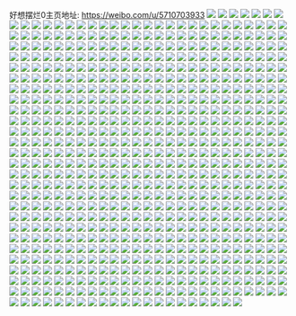 好想摆烂0主页地址: https://weibo.com/u/5710703933 
![](https://wx4.sinaimg.cn/mw2000/006etwXXgy1h93m23hb0aj30u0140qb9.jpg) 
![](https://wx4.sinaimg.cn/mw2000/006etwXXgy1h93m2g3qvmj30u01hc48h.jpg) 
![](https://wx4.sinaimg.cn/mw2000/006etwXXgy1h93m2l89txj30u0140wl6.jpg) 
![](https://wx4.sinaimg.cn/mw2000/006etwXXgy1h93m2os55rj30u0140gwd.jpg) 
![](https://wx4.sinaimg.cn/mw2000/006etwXXgy1h93m3117pgj30u01hc7ej.jpg) 
![](https://wx4.sinaimg.cn/mw2000/006etwXXgy1h93m4dei9ij30ty13y442.jpg) 
![](https://wx4.sinaimg.cn/mw2000/006etwXXgy1h8uf8w16v9j30u0140n8a.jpg) 
![](https://wx4.sinaimg.cn/mw2000/006etwXXgy1h8uf8wrgrkj30u0140ajq.jpg) 
![](https://wx4.sinaimg.cn/mw2000/006etwXXgy1h8uf8xmez9j30u0140n85.jpg) 
![](https://wx4.sinaimg.cn/mw2000/006etwXXgy1h8uf8zlfuej30u013e10i.jpg) 
![](https://wx4.sinaimg.cn/mw2000/006etwXXgy1h8uf90insej30u00u07bj.jpg) 
![](https://wx4.sinaimg.cn/mw2000/006etwXXgy1h8uf8ut0mlj30u00u0gra.jpg) 
![](https://wx4.sinaimg.cn/mw2000/006etwXXgy1h7ptlyb1mcj31sb2a2u0x.jpg) 
![](https://wx4.sinaimg.cn/mw2000/006etwXXgy1h7ptm9krpkj31s82c9kjl.jpg) 
![](https://wx4.sinaimg.cn/mw2000/006etwXXgy1h7ptn2p8u4j31z42mtqv7.jpg) 
![](https://wx4.sinaimg.cn/mw2000/006etwXXgy1h7ptmgps7sj31sc26qqv5.jpg) 
![](https://wx4.sinaimg.cn/mw2000/006etwXXgy1h7ptloarn2j31sc2dsb29.jpg) 
![](https://wx4.sinaimg.cn/mw2000/006etwXXgy1h7ptn4ds0qj30u0140al5.jpg) 
![](https://wx4.sinaimg.cn/mw2000/006etwXXgy1h7itd0s0emj30u014046z.jpg) 
![](https://wx4.sinaimg.cn/mw2000/006etwXXgy1h7itcksko6j31sc2ds4qq.jpg) 
![](https://wx4.sinaimg.cn/mw2000/006etwXXgy1h7itcpbhe4j30u00u0qcm.jpg) 
![](https://wx4.sinaimg.cn/mw2000/006etwXXgy1h7itjhmz9zj32c0340u0y.jpg) 
![](https://wx4.sinaimg.cn/mw2000/006etwXXgy1h7a8bmnc6fj30u0140qi5.jpg) 
![](https://wx4.sinaimg.cn/mw2000/006etwXXgy1h7a8bno6lzj30u01400zl.jpg) 
![](https://wx4.sinaimg.cn/mw2000/006etwXXgy1h7a8bokpdxj30u01407ac.jpg) 
![](https://wx4.sinaimg.cn/mw2000/006etwXXgy1h7a8bptfmwj30u0140n76.jpg) 
![](https://wx4.sinaimg.cn/mw2000/006etwXXgy1h79qwwq80kj30u014077w.jpg) 
![](https://wx4.sinaimg.cn/mw2000/006etwXXgy1h76b3mfbp7j30u00u075b.jpg) 
![](https://wx4.sinaimg.cn/mw2000/006etwXXgy1h76ae68ezrj30u01310u1.jpg) 
![](https://wx4.sinaimg.cn/mw2000/006etwXXgy1h767vqeq9xj30u0140wk9.jpg) 
![](https://wx4.sinaimg.cn/mw2000/006etwXXgy1h76a4fsmgyj30u0140tci.jpg) 
![](https://wx4.sinaimg.cn/mw2000/006etwXXgy1h76ae2e825j30tu13u45m.jpg) 
![](https://wx4.sinaimg.cn/mw2000/006etwXXgy1h76adisq52j30u0140wka.jpg) 
![](https://wx4.sinaimg.cn/mw2000/006etwXXgy1h76a23zehij30u0140jwz.jpg) 
![](https://wx4.sinaimg.cn/mw2000/006etwXXgy1h76a3ic9ksj30u0140tny.jpg) 
![](https://wx4.sinaimg.cn/mw2000/006etwXXgy1h76a8rbq5ij30u0140ab3.jpg) 
![](https://wx4.sinaimg.cn/mw2000/006etwXXgy1h73kl3vezuj30u0140dgu.jpg) 
![](https://wx4.sinaimg.cn/mw2000/006etwXXgy1h73kl51acvj30rw179jui.jpg) 
![](https://wx4.sinaimg.cn/mw2000/006etwXXgy1h73kl82s06j30k00zkgol.jpg) 
![](https://wx4.sinaimg.cn/mw2000/006etwXXgy1h6vzdk7glmj30u01410vr.jpg) 
![](https://wx4.sinaimg.cn/mw2000/006etwXXgy1h6vzdljzetj313s0u0gwa.jpg) 
![](https://wx4.sinaimg.cn/mw2000/006etwXXgy1h6vzdm62hej30u0140n0y.jpg) 
![](https://wx4.sinaimg.cn/mw2000/006etwXXgy1h6vzem4mo2j31910pbwjz.jpg) 
![](https://wx4.sinaimg.cn/mw2000/006etwXXgy1h6vzen755cj30ty13yn4n.jpg) 
![](https://wx4.sinaimg.cn/mw2000/006etwXXgy1h6vzdomktxj31ee0u0qbe.jpg) 
![](https://wx4.sinaimg.cn/mw2000/006etwXXgy1h6mmwlj8maj30u0140tfj.jpg) 
![](https://wx4.sinaimg.cn/mw2000/006etwXXgy1h6mmwmnf89j30u0140wfk.jpg) 
![](https://wx4.sinaimg.cn/mw2000/006etwXXgy1h6mmwwyrd7j30u0140n2a.jpg) 
![](https://wx4.sinaimg.cn/mw2000/006etwXXgy1h6mmwp8i4rj30u01hcn4g.jpg) 
![](https://wx4.sinaimg.cn/mw2000/006etwXXgy1h6mmwjsmwzj30px1a343k.jpg) 
![](https://wx4.sinaimg.cn/mw2000/006etwXXgy1h6mmwqct6tj30qp15qae3.jpg) 
![](https://wx4.sinaimg.cn/mw2000/006etwXXgy1h6mmws9gkbj30ty162ju7.jpg) 
![](https://wx4.sinaimg.cn/mw2000/006etwXXgy1h6fkbh7at6j30u0140gxc.jpg) 
![](https://wx4.sinaimg.cn/mw2000/006etwXXgy1h6fkbe4kovj30u0140gxg.jpg) 
![](https://wx4.sinaimg.cn/mw2000/006etwXXgy1h6fkbk4tsaj30u0140tit.jpg) 
![](https://wx4.sinaimg.cn/mw2000/006etwXXgy1h6fkbmlubbj30u013gtca.jpg) 
![](https://wx4.sinaimg.cn/mw2000/006etwXXgy1h6azljltuij31420u0q4i.jpg) 
![](https://wx4.sinaimg.cn/mw2000/006etwXXgy1h6azhh7pioj30u02yp0vk.jpg) 
![](https://wx4.sinaimg.cn/mw2000/006etwXXgy1h6azjofz2kj30u01sxdmq.jpg) 
![](https://wx4.sinaimg.cn/mw2000/006etwXXgy1h62rusyauuj30u01sxjzz.jpg) 
![](https://wx4.sinaimg.cn/mw2000/006etwXXgy1h62rutbqktj30u01hcqeb.jpg) 
![](https://wx4.sinaimg.cn/mw2000/006etwXXgy1h62ruu2840j31d21te1kx.jpg) 
![](https://wx4.sinaimg.cn/mw2000/006etwXXgy1h62ruuozdlj317r1mbay2.jpg) 
![](https://wx4.sinaimg.cn/mw2000/006etwXXgy1h62rusci1xj336c2481l0.jpg) 
![](https://wx4.sinaimg.cn/mw2000/006etwXXgy1h62ruvedk6j31k522vkgs.jpg) 
![](https://wx4.sinaimg.cn/mw2000/006etwXXgy1h62ruwnv3xj30u01hcn0k.jpg) 
![](https://wx4.sinaimg.cn/mw2000/006etwXXgy1h62rux6dr5j30wi0wiaah.jpg) 
![](https://wx4.sinaimg.cn/mw2000/006etwXXgy1h5x2l3la7vj30u0140n1z.jpg) 
![](https://wx4.sinaimg.cn/mw2000/006etwXXgy1h5x2lw9cmoj30u01hcwgt.jpg) 
![](https://wx4.sinaimg.cn/mw2000/006etwXXgy1h5x2lo038lj30u014075n.jpg) 
![](https://wx4.sinaimg.cn/mw2000/006etwXXgy1h5x2l23r5dj30sp1hbgpv.jpg) 
![](https://wx4.sinaimg.cn/mw2000/006etwXXgy1h5x2la1x7sj30k00zkdiy.jpg) 
![](https://wx4.sinaimg.cn/mw2000/006etwXXgy1h4r6mbqcu5j31sc28fnpd.jpg) 
![](https://wx4.sinaimg.cn/mw2000/006etwXXgy1h4r6md6p1mj31sc2dshdt.jpg) 
![](https://wx4.sinaimg.cn/mw2000/006etwXXgy1h4r6mae928j31s42b9x6p.jpg) 
![](https://wx4.sinaimg.cn/mw2000/006etwXXgy1h4a37gw8bdj30u013mn45.jpg) 
![](https://wx4.sinaimg.cn/mw2000/006etwXXgy1h4a37ibsmuj30u013ydmo.jpg) 
![](https://wx4.sinaimg.cn/mw2000/006etwXXgy1h4a37fp5fdj31430u010f.jpg) 
![](https://wx4.sinaimg.cn/mw2000/006etwXXgy1h428topu84j30u0140ali.jpg) 
![](https://wx4.sinaimg.cn/mw2000/006etwXXgy1h428tqqym1j30u0140ajo.jpg) 
![](https://wx4.sinaimg.cn/mw2000/006etwXXgy1h428tsibvfj30u014046z.jpg) 
![](https://wx4.sinaimg.cn/mw2000/006etwXXgy1h428tw1xzsj30u012ytji.jpg) 
![](https://wx4.sinaimg.cn/mw2000/006etwXXgy1h428txw6qsj30u018s4ba.jpg) 
![](https://wx4.sinaimg.cn/mw2000/006etwXXgy1h428tznxdtj30u0140al0.jpg) 
![](https://wx4.sinaimg.cn/mw2000/006etwXXgy1h428u23kudj30u0140k2a.jpg) 
![](https://wx4.sinaimg.cn/mw2000/006etwXXgy1h3kkjbvf8yj30u00u0wl8.jpg) 
![](https://wx4.sinaimg.cn/mw2000/006etwXXgy1h3kkjj4nwjj31420u0te1.jpg) 
![](https://wx4.sinaimg.cn/mw2000/006etwXXgy1h3kkjfp9ikj31920u07bg.jpg) 
![](https://wx4.sinaimg.cn/mw2000/006etwXXgy1h3kkj9y82uj30u00u0q6g.jpg) 
![](https://wx4.sinaimg.cn/mw2000/006etwXXgy1h3kkjl55tfj30u0140jz9.jpg) 
![](https://wx4.sinaimg.cn/mw2000/006etwXXgy1h3kkjds0oej31400u0ahl.jpg) 
![](https://wx4.sinaimg.cn/mw2000/006etwXXgy1h3kkjhkz3cj30u00u0wk4.jpg) 
![](https://wx4.sinaimg.cn/mw2000/006etwXXgy1h3kkjnkr8vj30u0140ait.jpg) 
![](https://wx4.sinaimg.cn/mw2000/006etwXXgy1h3kkjohp7bj30u00u0adn.jpg) 
![](https://wx4.sinaimg.cn/mw2000/006etwXXgy1h2phstm0e7j30u014013g.jpg) 
![](https://wx4.sinaimg.cn/mw2000/006etwXXgy1h2phsxwocmj30u0140akw.jpg) 
![](https://wx4.sinaimg.cn/mw2000/006etwXXgy1h2pht0umoej30u0140gv2.jpg) 
![](https://wx4.sinaimg.cn/mw2000/006etwXXgy1h2pht3ocltj30u01ay48w.jpg) 
![](https://wx4.sinaimg.cn/mw2000/006etwXXgy1h28556reylj320y2pa1ky.jpg) 
![](https://wx4.sinaimg.cn/mw2000/006etwXXgy1h2855ake74j32c03404qq.jpg) 
![](https://wx4.sinaimg.cn/mw2000/006etwXXgy1h2855cext7j315o334b2a.jpg) 
![](https://wx4.sinaimg.cn/mw2000/006etwXXgy1h26wt37tdqj30u0140gtb.jpg) 
![](https://wx4.sinaimg.cn/mw2000/006etwXXgy1h26xwj58m2j30u052jhdt.jpg) 
![](https://wx4.sinaimg.cn/mw2000/006etwXXgy1h26xvhobuvj30u023ttlk.jpg) 
![](https://wx4.sinaimg.cn/mw2000/006etwXXgy1h26xvit9w4j30u0140ajh.jpg) 
![](https://wx4.sinaimg.cn/mw2000/006etwXXgy1h26xvtxkyuj30u01sy437.jpg) 
![](https://wx4.sinaimg.cn/mw2000/006etwXXgy1h1xdhlxw0vj30u014010o.jpg) 
![](https://wx4.sinaimg.cn/mw2000/006etwXXgy1h1xdhrqi1qj30u0140gtv.jpg) 
![](https://wx4.sinaimg.cn/mw2000/006etwXXgy1h1xdhozzt7j30u012pao2.jpg) 
![](https://wx4.sinaimg.cn/mw2000/006etwXXgy1h1xdhqi5z9j30u011y7gf.jpg) 
![](https://wx4.sinaimg.cn/mw2000/006etwXXgy1h127t2kesdj313h1h77wh.jpg) 
![](https://wx4.sinaimg.cn/mw2000/006etwXXgy1h127vs1cxqj316a1kg7wh.jpg) 
![](https://wx4.sinaimg.cn/mw2000/006etwXXgy1h1283sduvbj310t1d57wh.jpg) 
![](https://wx4.sinaimg.cn/mw2000/006etwXXgy1h127wtvi45j31f21ubqv5.jpg) 
![](https://wx4.sinaimg.cn/mw2000/006etwXXgy1h1283vwrscj31ey1w0qv5.jpg) 
![](https://wx4.sinaimg.cn/mw2000/006etwXXgy1h127y4uqm9j31ez1w0qv5.jpg) 
![](https://wx4.sinaimg.cn/mw2000/006etwXXgy1h0u8pasxgmj31031c67r5.jpg) 
![](https://wx4.sinaimg.cn/mw2000/006etwXXgy1h0u8pg7a6dj31611kxb29.jpg) 
![](https://wx4.sinaimg.cn/mw2000/006etwXXgy1h0u8pqp61jj31f21urqv5.jpg) 
![](https://wx4.sinaimg.cn/mw2000/006etwXXgy1h0u8q0p47hj31f21v0qv5.jpg) 
![](https://wx4.sinaimg.cn/mw2000/006etwXXgy1h0d1wmdkolj31di1uh1ik.jpg) 
![](https://wx4.sinaimg.cn/mw2000/006etwXXgy1h0d1wk3w3tj31e81v3nnf.jpg) 
![](https://wx4.sinaimg.cn/mw2000/006etwXXgy1h0d1wmzomyj31da1tqx5k.jpg) 
![](https://wx4.sinaimg.cn/mw2000/006etwXXgy1gzgldqvumpj31fy1usb29.jpg) 
![](https://wx4.sinaimg.cn/mw2000/006etwXXgy1gz9ty30g10j31ba1vb4qp.jpg) 
![](https://wx4.sinaimg.cn/mw2000/006etwXXgy1gz9ty6pityj31ed1uk1kx.jpg) 
![](https://wx4.sinaimg.cn/mw2000/006etwXXgy1gz9txzeeoqj31ev1vt7wh.jpg) 
![](https://wx4.sinaimg.cn/mw2000/006etwXXgy1gywyhvu683j31e81v94qp.jpg) 
![](https://wx4.sinaimg.cn/mw2000/006etwXXgy1gywyhwsut4j31f21v94qp.jpg) 
![](https://wx4.sinaimg.cn/mw2000/006etwXXgy1gywyhy0cgrj31f21w0e81.jpg) 
![](https://wx4.sinaimg.cn/mw2000/006etwXXgy1gywyhz2p35j318w1nx7wh.jpg) 
![](https://wx4.sinaimg.cn/mw2000/006etwXXgy1gxzkonyl4gj31sg2dsqv5.jpg) 
![](https://wx4.sinaimg.cn/mw2000/006etwXXgy1gxzkp8zec8j31sg2dsu0x.jpg) 
![](https://wx4.sinaimg.cn/mw2000/006etwXXgy1gxzkpyo2mzj31sg2cvx6p.jpg) 
![](https://wx4.sinaimg.cn/mw2000/006etwXXgy1gxzkpvf3t1j31oa28de82.jpg) 
![](https://wx4.sinaimg.cn/mw2000/006etwXXgy1gxzkpxdjdgj31h21yr4qq.jpg) 
![](https://wx4.sinaimg.cn/mw2000/006etwXXgy1gxqa2piiwgj31nq27mu0x.jpg) 
![](https://wx4.sinaimg.cn/mw2000/006etwXXgy1gxqa2m0i5sj32ds1schdu.jpg) 
![](https://wx4.sinaimg.cn/mw2000/006etwXXgy1gxqa2t110nj31p229enpd.jpg) 
![](https://wx4.sinaimg.cn/mw2000/006etwXXgy1gxqa2wb0suj31mo268kjl.jpg) 
![](https://wx4.sinaimg.cn/mw2000/006etwXXgy1gxq8l8no28j31qs2bq4qp.jpg) 
![](https://wx4.sinaimg.cn/mw2000/006etwXXgy1gxqa30gd79j31qu2au4qq.jpg) 
![](https://wx4.sinaimg.cn/mw2000/006etwXXgy1gxqa3500y7j31q72ayb2a.jpg) 
![](https://wx4.sinaimg.cn/mw2000/006etwXXgy1gxqa38zthij31w01w01ky.jpg) 
![](https://wx4.sinaimg.cn/mw2000/006etwXXgy1gxqa3blpe0j31tt1tte81.jpg) 
![](https://wx4.sinaimg.cn/mw2000/006etwXXgy1gx4linv51ij31kw23v4qq.jpg) 
![](https://wx4.sinaimg.cn/mw2000/006etwXXgy1gx4lir3hzgj31sh2cknpd.jpg) 
![](https://wx4.sinaimg.cn/mw2000/006etwXXgy1gx4litnz48j31sh2dsqv5.jpg) 
![](https://wx4.sinaimg.cn/mw2000/006etwXXgy1gx4lj0br9kj323v1kwhdt.jpg) 
![](https://wx4.sinaimg.cn/mw2000/006etwXXgy1gx4lj4ztpkj323v1kwe81.jpg) 
![](https://wx4.sinaimg.cn/mw2000/006etwXXgy1gwyllm6u91j318d1linf7.jpg) 
![](https://wx4.sinaimg.cn/mw2000/006etwXXgy1gwyllwjzmqj31sg2dsx6p.jpg) 
![](https://wx4.sinaimg.cn/mw2000/006etwXXgy1gwylm8ejvlj32ds1sgx6p.jpg) 
![](https://wx4.sinaimg.cn/mw2000/006etwXXgy1gwylmg494xj32ds1sgnpd.jpg) 
![](https://wx4.sinaimg.cn/mw2000/006etwXXgy1gwv43sr1btj31ny27xatj.jpg) 
![](https://wx4.sinaimg.cn/mw2000/006etwXXgy1gwv43yfjk8j31qn2biu0x.jpg) 
![](https://wx4.sinaimg.cn/mw2000/006etwXXgy1gwv441olw1j31jx22k1kx.jpg) 
![](https://wx4.sinaimg.cn/mw2000/006etwXXgy1gwv443fvxmj31511ipne6.jpg) 
![](https://wx4.sinaimg.cn/mw2000/006etwXXgy1gwv44da5hjj31em1vi1kx.jpg) 
![](https://wx4.sinaimg.cn/mw2000/006etwXXgy1gwv44k31yjj31d41tiqte.jpg) 
![](https://wx4.sinaimg.cn/mw2000/006etwXXgy1gwv44tkackj31fh1wnhd5.jpg) 
![](https://wx4.sinaimg.cn/mw2000/006etwXXgy1gwv45azz0dj32c02c0npd.jpg) 
![](https://wx4.sinaimg.cn/mw2000/006etwXXgy1gwv43rh53cj32122124qq.jpg) 
![](https://wx4.sinaimg.cn/mw2000/006etwXXgy1gwaco7ibu7j31r029rb29.jpg) 
![](https://wx4.sinaimg.cn/mw2000/006etwXXgy1gwaco311ooj31sg2ck4mv.jpg) 
![](https://wx4.sinaimg.cn/mw2000/006etwXXgy1gvzj6kkm8fj32c0340npe.jpg) 
![](https://wx4.sinaimg.cn/mw2000/006etwXXgy1gvzj8e487lj32c0340kjm.jpg) 
![](https://wx4.sinaimg.cn/mw2000/006etwXXgy1gvzj6qlhyzj32c0340e82.jpg) 
![](https://wx4.sinaimg.cn/mw2000/006etwXXgy1gvzj80ygyjj32c0340hdu.jpg) 
![](https://wx4.sinaimg.cn/mw2000/006etwXXgy1gvzj8kcvvhj31b81qz7wh.jpg) 
![](https://wx4.sinaimg.cn/mw2000/006etwXXgy1gvzj72d517j31w02iob2a.jpg) 
![](https://wx4.sinaimg.cn/mw2000/006etwXXgy1gvzj7dq5abj31w02io4qq.jpg) 
![](https://wx4.sinaimg.cn/mw2000/006etwXXgy1gvzj7okzdnj31j221fu0x.jpg) 
![](https://wx4.sinaimg.cn/mw2000/006etwXXgy1gvzj7vldkpj31l1241qub.jpg) 
![](https://wx4.sinaimg.cn/mw2000/006etwXXgy1gvyohlzn5yj31rf1rfe81.jpg) 
![](https://wx4.sinaimg.cn/mw2000/006etwXXgy1gvyoheijt1j31w01w0hdt.jpg) 
![](https://wx4.sinaimg.cn/mw2000/006etwXXgy1gvyoia6xzgj31om1omkjl.jpg) 
![](https://wx4.sinaimg.cn/mw2000/006etwXXgy1gvyom1lzscj32c02c0x6q.jpg) 
![](https://wx4.sinaimg.cn/mw2000/006etwXXgy1gvijfyw8qwj615o2z5npd02.jpg) 
![](https://wx4.sinaimg.cn/mw2000/006etwXXgy1gvbl2k16o9j61sg2dsb2902.jpg) 
![](https://wx4.sinaimg.cn/mw2000/006etwXXgy1gvbl2oxkxoj61sg2dsb2902.jpg) 
![](https://wx4.sinaimg.cn/mw2000/006etwXXgy1gvbl2xxtldj61sg2dsb2902.jpg) 
![](https://wx4.sinaimg.cn/mw2000/006etwXXgy1gv73t84zvnj62c033yhdu02.jpg) 
![](https://wx4.sinaimg.cn/mw2000/006etwXXgy1gv73svnsx6j62ds1sgb2902.jpg) 
![](https://wx4.sinaimg.cn/mw2000/006etwXXgy1gv73udngrkj62ds1sge8102.jpg) 
![](https://wx4.sinaimg.cn/mw2000/006etwXXgy1gv73sz3g82j62ds1sg4qp02.jpg) 
![](https://wx4.sinaimg.cn/mw2000/006etwXXgy1gv2i1mm1t3j62ds1schdu02.jpg) 
![](https://wx4.sinaimg.cn/mw2000/006etwXXgy1gv2i188q6fj62ds1scb2a02.jpg) 
![](https://wx4.sinaimg.cn/mw2000/006etwXXgy1gv2eal3vcxj61sg2ds7wh02.jpg) 
![](https://wx4.sinaimg.cn/mw2000/006etwXXgy1gv2eb3jydij61sg2dsb2902.jpg) 
![](https://wx4.sinaimg.cn/mw2000/006etwXXgy1gv2ebdkjqwj61sg2dsb2902.jpg) 
![](https://wx4.sinaimg.cn/mw2000/006etwXXgy1guwptlie2uj616w0w814s02.jpg) 
![](https://wx4.sinaimg.cn/mw2000/006etwXXgy1guwpqigj86j62ds1sg4qp02.jpg) 
![](https://wx4.sinaimg.cn/mw2000/006etwXXgy1guwpqudhsfj61sg2ds4qp02.jpg) 
![](https://wx4.sinaimg.cn/mw2000/006etwXXgy1guwpter9muj60u2144ttj02.jpg) 
![](https://wx4.sinaimg.cn/mw2000/006etwXXgy1guwpr54p8fj62c021t1kx02.jpg) 
![](https://wx4.sinaimg.cn/mw2000/006etwXXgy1guwprku4gwj62c02c0kjm02.jpg) 
![](https://wx4.sinaimg.cn/mw2000/006etwXXgy1guwpspizrnj62c03407wi02.jpg) 
![](https://wx4.sinaimg.cn/mw2000/006etwXXgy1guwpt3db4xj62c03401kx02.jpg) 
![](https://wx4.sinaimg.cn/mw2000/006etwXXgy1guwpr6ns6ij60u00sawif02.jpg) 
![](https://wx4.sinaimg.cn/mw2000/006etwXXgy1gurt0emethj628u28unpd02.jpg) 
![](https://wx4.sinaimg.cn/mw2000/006etwXXgy1gurt0d6535j61g71z44qp02.jpg) 
![](https://wx4.sinaimg.cn/mw2000/006etwXXgy1guqz01pmoyj61vf1vf1ip02.jpg) 
![](https://wx4.sinaimg.cn/mw2000/006etwXXgy1guqyzrr5edj62c02c07wi02.jpg) 
![](https://wx4.sinaimg.cn/mw2000/006etwXXgy1gukyeuajnmj62ds1sg7wh02.jpg) 
![](https://wx4.sinaimg.cn/mw2000/006etwXXgy1gukyec82vkj62ds1sg7wh02.jpg) 
![](https://wx4.sinaimg.cn/mw2000/006etwXXgy1gukyegsectj61sg2ds1kx02.jpg) 
![](https://wx4.sinaimg.cn/mw2000/006etwXXgy1gukye7vmp0j61sg2ds7wh02.jpg) 
![](https://wx4.sinaimg.cn/mw2000/006etwXXgy1gubx4krccbj61821lwh2a02.jpg) 
![](https://wx4.sinaimg.cn/mw2000/006etwXXgy1gubx4ooj1yj61881lpqq102.jpg) 
![](https://wx4.sinaimg.cn/mw2000/006etwXXgy1gubx4jg54tj61ra2dqb2902.jpg) 
![](https://wx4.sinaimg.cn/mw2000/006etwXXgy1gubx4qw5w8j62c02c0e8102.jpg) 
![](https://wx4.sinaimg.cn/mw2000/006etwXXgy1gubx55lwuwj616w0w87ix02.jpg) 
![](https://wx4.sinaimg.cn/mw2000/006etwXXgy1gubx50hsxnj61sg2ds4qp02.jpg) 
![](https://wx4.sinaimg.cn/mw2000/006etwXXgy1gu2jxxm5jsj62ax2tykjl02.jpg) 
![](https://wx4.sinaimg.cn/mw2000/006etwXXgy1gu2k0wbealj60s50s57i602.jpg) 
![](https://wx4.sinaimg.cn/mw2000/006etwXXgy1gu2jze2yk5j61s02dc7wi02.jpg) 
![](https://wx4.sinaimg.cn/mw2000/006etwXXgy1gu2k054q1ej61ob28fx6p02.jpg) 
![](https://wx4.sinaimg.cn/mw2000/006etwXXgy1gu2k0b734vj61sg2ds7wh02.jpg) 
![](https://wx4.sinaimg.cn/mw2000/006etwXXgy1gu2k0qfsscj61sg2ds7wh02.jpg) 
![](https://wx4.sinaimg.cn/mw2000/006etwXXgy1gu2k12xyy3j61sg2ds7wh02.jpg) 
![](https://wx4.sinaimg.cn/mw2000/006etwXXgy1gu2jyg7bypj60ku112asx02.jpg) 
![](https://wx4.sinaimg.cn/mw2000/006etwXXgy1gu2k0kmtymj62c0340npd02.jpg) 
![](https://wx4.sinaimg.cn/mw2000/006etwXXgy1gtmhhzns8rj62ds1sc1ky02.jpg) 
![](https://wx4.sinaimg.cn/mw2000/006etwXXgy1gtmhi230j0j62ds1sc4qq02.jpg) 
![](https://wx4.sinaimg.cn/mw2000/006etwXXgy1gtmhhwzf6pj62381o0kjl02.jpg) 
![](https://wx4.sinaimg.cn/mw2000/006etwXXgy1gtiiqm6kk8j32ds1sg7wh.jpg) 
![](https://wx4.sinaimg.cn/mw2000/006etwXXgy1gtiiqqec4rj32ds1sgb29.jpg) 
![](https://wx4.sinaimg.cn/mw2000/006etwXXgy1gtiiqoxo5hj32ds1scnpe.jpg) 
![](https://wx4.sinaimg.cn/mw2000/006etwXXgy1gtiiqtf3n6j32ds1scqv6.jpg) 
![](https://wx4.sinaimg.cn/mw2000/006etwXXgy1gsywi0vjybj31s01s0e81.jpg) 
![](https://wx4.sinaimg.cn/mw2000/006etwXXgy1gsywfnt6maj31w01w0x6p.jpg) 
![](https://wx4.sinaimg.cn/mw2000/006etwXXgy1gsywh447w6j62ds1sgnpd02.jpg) 
![](https://wx4.sinaimg.cn/mw2000/006etwXXgy1gsywhfgkntj62ds1sgqv502.jpg) 
![](https://wx4.sinaimg.cn/mw2000/006etwXXgy1gsywgra0i9j31sg2dsb29.jpg) 
![](https://wx4.sinaimg.cn/mw2000/006etwXXgy1gsywg4zmrfj32c0340kjl.jpg) 
![](https://wx4.sinaimg.cn/mw2000/006etwXXgy1gsywhs0mo5j30n00mhjt3.jpg) 
![](https://wx4.sinaimg.cn/mw2000/006etwXXgy1gsy7w61459j30ku112any.jpg) 
![](https://wx4.sinaimg.cn/mw2000/006etwXXgy1gsy7wdmux3j30ku112anc.jpg) 
![](https://wx4.sinaimg.cn/mw2000/006etwXXgy1gsy7vek7l5j32ds1scu0y.jpg) 
![](https://wx4.sinaimg.cn/mw2000/006etwXXgy1gsy7u4c7y8j32ds1scu0y.jpg) 
![](https://wx4.sinaimg.cn/mw2000/006etwXXgy1gsy7vvfwywj32ds1scu0y.jpg) 
![](https://wx4.sinaimg.cn/mw2000/006etwXXgy1gsy7vzh886j30j80u0ahv.jpg) 
![](https://wx4.sinaimg.cn/mw2000/006etwXXgy1gsy4oceq51j31mc1mcqul.jpg) 
![](https://wx4.sinaimg.cn/mw2000/006etwXXgy1gsy4oglo03j30qw0qwaj9.jpg) 
![](https://wx4.sinaimg.cn/mw2000/006etwXXgy1gsq4rit6kvj32ds1sghdt.jpg) 
![](https://wx4.sinaimg.cn/mw2000/006etwXXgy1gsq4qxnlngj32ds1sgkjl.jpg) 
![](https://wx4.sinaimg.cn/mw2000/006etwXXgy1gsq4rbu8ksj32882yykjm.jpg) 
![](https://wx4.sinaimg.cn/mw2000/006etwXXgy1gsq4rmi0x4j316p16p7kh.jpg) 
![](https://wx4.sinaimg.cn/mw2000/006etwXXgy1gsq4rp56rnj30zw0zw7h6.jpg) 
![](https://wx4.sinaimg.cn/mw2000/006etwXXgy1gsq4rwk782j31sg2dsb29.jpg) 
![](https://wx4.sinaimg.cn/mw2000/006etwXXgy1gsq4seenl1j3185186b19.jpg) 
![](https://wx4.sinaimg.cn/mw2000/006etwXXgy1gsq4s3zaeoj32c02c0b2a.jpg) 
![](https://wx4.sinaimg.cn/mw2000/006etwXXgy1gsq4s99s2kj32c02c0npd.jpg) 
![](https://wx4.sinaimg.cn/mw2000/006etwXXgy1gsfifgds59j31sg2dsu0x.jpg) 
![](https://wx4.sinaimg.cn/mw2000/006etwXXgy1gsfifjk0kcj31sg2dsqv5.jpg) 
![](https://wx4.sinaimg.cn/mw2000/006etwXXgy1gsfifmkogyj31w01w0kjl.jpg) 
![](https://wx4.sinaimg.cn/mw2000/006etwXXgy1gsfifpi9r5j31w01w0qv5.jpg) 
![](https://wx4.sinaimg.cn/mw2000/006etwXXgy1gsfifcyga2j31w01w0kjl.jpg) 
![](https://wx4.sinaimg.cn/mw2000/006etwXXgy1gsfifwyl5mj31w02ioqv5.jpg) 
![](https://wx4.sinaimg.cn/mw2000/006etwXXgy1gsfifsx9w4j3276276qv5.jpg) 
![](https://wx4.sinaimg.cn/mw2000/006etwXXgy1gsfifzwwupj32c02c0kjl.jpg) 
![](https://wx4.sinaimg.cn/mw2000/006etwXXgy1gsaz23sfftj32c02c0h2o.jpg) 
![](https://wx4.sinaimg.cn/mw2000/006etwXXgy1gsawbkcn9yj30jw0jwaj0.jpg) 
![](https://wx4.sinaimg.cn/mw2000/006etwXXgy1gsawbjdcsjj30ph0phttt.jpg) 
![](https://wx4.sinaimg.cn/mw2000/006etwXXgy1gs9xblkr6xj31vy2grhdu.jpg) 
![](https://wx4.sinaimg.cn/mw2000/006etwXXgy1gs9xc7q522j31vu2b0npe.jpg) 
![](https://wx4.sinaimg.cn/mw2000/006etwXXgy1gs9xbrfxpoj31vy2fk7wj.jpg) 
![](https://wx4.sinaimg.cn/mw2000/006etwXXgy1gs9xbwljpfj32ds1scqv6.jpg) 
![](https://wx4.sinaimg.cn/mw2000/006etwXXgy1gs9xc276xmj32ds1scu0y.jpg) 
![](https://wx4.sinaimg.cn/mw2000/006etwXXgy1gs9xbgkpp4j32c02c07wh.jpg) 
![](https://wx4.sinaimg.cn/mw2000/006etwXXgy1grybizc4hxj32ds1sghdt.jpg) 
![](https://wx4.sinaimg.cn/mw2000/006etwXXgy1grybje6tdoj32ds1sghdt.jpg) 
![](https://wx4.sinaimg.cn/mw2000/006etwXXgy1grybjm2w77j32ds1sge81.jpg) 
![](https://wx4.sinaimg.cn/mw2000/006etwXXgy1grybilpfbpj32c02c0wtw.jpg) 
![](https://wx4.sinaimg.cn/mw2000/006etwXXgy1gruxlrlb86j32ds1sghdt.jpg) 
![](https://wx4.sinaimg.cn/mw2000/006etwXXgy1gruxlu4jb0j31ma17sk7y.jpg) 
![](https://wx4.sinaimg.cn/mw2000/006etwXXgy1gruxlzcx63j60pz0pz7n102.jpg) 
![](https://wx4.sinaimg.cn/mw2000/006etwXXgy1grq57vr9o1j32c02c0npd.jpg) 
![](https://wx4.sinaimg.cn/mw2000/006etwXXgy1grq58tmeo6j32c02c01kx.jpg) 
![](https://wx4.sinaimg.cn/mw2000/006etwXXgy1gro0uk3k44j31kw1kw1kx.jpg) 
![](https://wx4.sinaimg.cn/mw2000/006etwXXgy1gro0ucq852j31kw1kwty7.jpg) 
![](https://wx4.sinaimg.cn/mw2000/006etwXXgy1gro0w25nqxj32c02c0kjm.jpg) 
![](https://wx4.sinaimg.cn/mw2000/006etwXXgy1gro0wrs70mj32ds1sh4qq.jpg) 
![](https://wx4.sinaimg.cn/mw2000/006etwXXgy1gro0x2ep65j32ds1sgx6p.jpg) 
![](https://wx4.sinaimg.cn/mw2000/006etwXXgy1gro0y03iauj31kw2dc7wk.jpg) 
![](https://wx4.sinaimg.cn/mw2000/006etwXXgy1gro0y98qwxj32c02c01ky.jpg) 
![](https://wx4.sinaimg.cn/mw2000/006etwXXgy1gro11t3nqmj62c02c0b2a02.jpg) 
![](https://wx4.sinaimg.cn/mw2000/006etwXXgy1gro13vxybrj32c0340e85.jpg) 
![](https://wx4.sinaimg.cn/mw2000/006etwXXgy1grmq9qcikgj31sf26rb29.jpg) 
![](https://wx4.sinaimg.cn/mw2000/006etwXXgy1grmq3lplwbj31sg26gb29.jpg) 
![](https://wx4.sinaimg.cn/mw2000/006etwXXgy1grmq9tejqij31401duqbg.jpg) 
![](https://wx4.sinaimg.cn/mw2000/006etwXXgy1gqq8ccyyeyj31sg2alx6p.jpg) 
![](https://wx4.sinaimg.cn/mw2000/006etwXXgy1gqq8cpv8duj31se28ux6p.jpg) 
![](https://wx4.sinaimg.cn/mw2000/006etwXXgy1gqq8by3lzej32c02c00zg.jpg) 
![](https://wx4.sinaimg.cn/mw2000/006etwXXgy1gqq8bzxr59j32c02c0n36.jpg) 
![](https://wx4.sinaimg.cn/mw2000/006etwXXgy1gqp64ks5ooj32ds1sg1kx.jpg) 
![](https://wx4.sinaimg.cn/mw2000/006etwXXgy1gqp64uxlnsj32ds1sg1kx.jpg) 
![](https://wx4.sinaimg.cn/mw2000/006etwXXgy1gqjhdhmystj30ku112npf.jpg) 
![](https://wx4.sinaimg.cn/mw2000/006etwXXgy1gqjhdvm328j30ku1124qs.jpg) 
![](https://wx4.sinaimg.cn/mw2000/006etwXXgy1gq7vv38ag4j30u00u0gq0.jpg) 
![](https://wx4.sinaimg.cn/mw2000/006etwXXgy1gq7vurp6ecj30u00u0tcm.jpg) 
![](https://wx4.sinaimg.cn/mw2000/006etwXXgy1gq6s4gxx68j31400u0qft.jpg) 
![](https://wx4.sinaimg.cn/mw2000/006etwXXgy1gq6s4ppop4j31400u07he.jpg) 
![](https://wx4.sinaimg.cn/mw2000/006etwXXgy1gq6s492u83j31400u014s.jpg) 
![](https://wx4.sinaimg.cn/mw2000/006etwXXgy1gq6s4vpw0oj30u00u047p.jpg) 
![](https://wx4.sinaimg.cn/mw2000/006etwXXgy1gq6s50ylpsj30u00u0gvu.jpg) 
![](https://wx4.sinaimg.cn/mw2000/006etwXXgy1gq6s56pd21j30u00u0n5z.jpg) 
![](https://wx4.sinaimg.cn/mw2000/006etwXXgy1gq6s5fzcf4j30u00u0qdl.jpg) 
![](https://wx4.sinaimg.cn/mw2000/006etwXXgy1gq6s5oraenj30u00u0k65.jpg) 
![](https://wx4.sinaimg.cn/mw2000/006etwXXgy1gq5ihl4epdj30u00u0tk2.jpg) 
![](https://wx4.sinaimg.cn/mw2000/006etwXXgy1gq5ihnu4dcj30u00u010x.jpg) 
![](https://wx4.sinaimg.cn/mw2000/006etwXXgy1gq5ii3bsb1j30u00u015i.jpg) 
![](https://wx4.sinaimg.cn/mw2000/006etwXXgy1gq5ii7hvjyj30u00u045m.jpg) 
![](https://wx4.sinaimg.cn/mw2000/006etwXXgy1gq5iiffcyoj31900u0aja.jpg) 
![](https://wx4.sinaimg.cn/mw2000/006etwXXgy1gq5iil98scj31900u0thw.jpg) 
![](https://wx4.sinaimg.cn/mw2000/006etwXXgy1gq5iimp19wj30u00u0q8d.jpg) 
![](https://wx4.sinaimg.cn/mw2000/006etwXXgy1gq5ij1k86ej30u00u0aog.jpg) 
![](https://wx4.sinaimg.cn/mw2000/006etwXXgy1gq5ijcbowqj30u00u04di.jpg) 
![](https://wx4.sinaimg.cn/mw2000/006etwXXgy1gq0zkvuf62j30u00z7tfn.jpg) 
![](https://wx4.sinaimg.cn/mw2000/006etwXXgy1gq0zksou26j30u00u0gtc.jpg) 
![](https://wx4.sinaimg.cn/mw2000/006etwXXgy1gq0zkz8p8zj30u00u0dkx.jpg) 
![](https://wx4.sinaimg.cn/mw2000/006etwXXgy1gq0zl0g23rj30u00u0110.jpg) 
![](https://wx4.sinaimg.cn/mw2000/006etwXXgy1gq0j0nu657j30u013y47u.jpg) 
![](https://wx4.sinaimg.cn/mw2000/006etwXXgy1gq0j0oqwyvj313y0u07ec.jpg) 
![](https://wx4.sinaimg.cn/mw2000/006etwXXgy1gq0j0q3dy0j313y0u0dqe.jpg) 
![](https://wx4.sinaimg.cn/mw2000/006etwXXly1gpxm1avlgmj30u00u0wo7.jpg) 
![](https://wx4.sinaimg.cn/mw2000/006etwXXly1gpxm1cq1cyj30u00xhtfi.jpg) 
![](https://wx4.sinaimg.cn/mw2000/006etwXXgy1gpvsvrbuyrj31400u0wob.jpg) 
![](https://wx4.sinaimg.cn/mw2000/006etwXXgy1gpvsvsdk8cj31400u0gvp.jpg) 
![](https://wx4.sinaimg.cn/mw2000/006etwXXgy1gpv3s5t506j30u00u011c.jpg) 
![](https://wx4.sinaimg.cn/mw2000/006etwXXgy1gpv3s74wtoj30u00u0gwb.jpg) 
![](https://wx4.sinaimg.cn/mw2000/006etwXXgy1gpv3s7z9e3j31400u0k21.jpg) 
![](https://wx4.sinaimg.cn/mw2000/006etwXXgy1gpv3s9fsl0j30u00u00yy.jpg) 
![](https://wx4.sinaimg.cn/mw2000/006etwXXgy1gpsp4c7o9fj313y0u0tid.jpg) 
![](https://wx4.sinaimg.cn/mw2000/006etwXXgy1gpsp4dueipj313y0u0k0m.jpg) 
![](https://wx4.sinaimg.cn/mw2000/006etwXXgy1gpsp4eyp6gj30u0190tfq.jpg) 
![](https://wx4.sinaimg.cn/mw2000/006etwXXgy1gpsp4anwjij30u0190n45.jpg) 
![](https://wx4.sinaimg.cn/mw2000/006etwXXgy1gpqcaput61j30u018zgti.jpg) 
![](https://wx4.sinaimg.cn/mw2000/006etwXXgy1gpqcajviesj30u0190jzd.jpg) 
![](https://wx4.sinaimg.cn/mw2000/006etwXXgy1gpjptlc31ij30u00u0wkv.jpg) 
![](https://wx4.sinaimg.cn/mw2000/006etwXXgy1gpjptm0vypj30u00u0q8z.jpg) 
![](https://wx4.sinaimg.cn/mw2000/006etwXXgy1gpij1dr3ruj30pe0wsn21.jpg) 
![](https://wx4.sinaimg.cn/mw2000/006etwXXgy1gpij1f75o3j30u010ydng.jpg) 
![](https://wx4.sinaimg.cn/mw2000/006etwXXgy1gpij1hrqd4j30u010xgt9.jpg) 
![](https://wx4.sinaimg.cn/mw2000/006etwXXgy1gpij1cewp5j30sg0z0tfw.jpg) 
![](https://wx4.sinaimg.cn/mw2000/006etwXXgy1gpf1nqli96j30u013g11h.jpg) 
![](https://wx4.sinaimg.cn/mw2000/006etwXXgy1gpf1npwid9j313y0u0ti1.jpg) 
![](https://wx4.sinaimg.cn/mw2000/006etwXXgy1gpf1nr4do4j313y0u0thd.jpg) 
![](https://wx4.sinaimg.cn/mw2000/006etwXXgy1gpf1nriuylj30jc0ihtan.jpg) 
![](https://wx4.sinaimg.cn/mw2000/006etwXXgy1gp93w93613j30u00u00yz.jpg) 
![](https://wx4.sinaimg.cn/mw2000/006etwXXgy1gp5nkkd2kxj31400u0wqh.jpg) 
![](https://wx4.sinaimg.cn/mw2000/006etwXXgy1gp5nkmje3mj31850u018a.jpg) 
![](https://wx4.sinaimg.cn/mw2000/006etwXXgy1gp5nknwx56j31400u0qa2.jpg) 
![](https://wx4.sinaimg.cn/mw2000/006etwXXgy1gp5nkq3oalj30u013yk06.jpg) 
![](https://wx4.sinaimg.cn/mw2000/006etwXXly1gp36yuhdihj30u013y489.jpg) 
![](https://wx4.sinaimg.cn/mw2000/006etwXXly1gp36yvfs2vj30u013ydpi.jpg) 
![](https://wx4.sinaimg.cn/mw2000/006etwXXly1gp36yzr6plj31400u0h2q.jpg) 
![](https://wx4.sinaimg.cn/mw2000/006etwXXly1gp36z914j4j31400u0nc3.jpg) 
![](https://wx4.sinaimg.cn/mw2000/006etwXXgy1gou8gszguej30u013yguq.jpg) 
![](https://wx4.sinaimg.cn/mw2000/006etwXXgy1gou8gifjkgj313y0u0thu.jpg) 
![](https://wx4.sinaimg.cn/mw2000/006etwXXgy1gou8gfowc5j313y0u07cx.jpg) 
![](https://wx4.sinaimg.cn/mw2000/006etwXXgy1gou8glnvqhj313y0u0jzx.jpg) 
![](https://wx4.sinaimg.cn/mw2000/006etwXXgy1gou8imvj59j30u00u0107.jpg) 
![](https://wx4.sinaimg.cn/mw2000/006etwXXgy1gou8iqa249j30u00u0dmz.jpg) 
![](https://wx4.sinaimg.cn/mw2000/006etwXXgy1gormnliqgzj30u013ygvd.jpg) 
![](https://wx4.sinaimg.cn/mw2000/006etwXXgy1gormnjy6v6j30u013y48a.jpg) 
![](https://wx4.sinaimg.cn/mw2000/006etwXXgy1gormnuc5mij30u013yqch.jpg) 
![](https://wx4.sinaimg.cn/mw2000/006etwXXgy1gormnvkan2j30u013ytid.jpg) 
![](https://wx4.sinaimg.cn/mw2000/006etwXXgy1goqp2yod3aj30u00u0q8a.jpg) 
![](https://wx4.sinaimg.cn/mw2000/006etwXXgy1goqp2zn2zlj30u00u0go7.jpg) 
![](https://wx4.sinaimg.cn/mw2000/006etwXXgy1goqp30vtfnj30tu0tun35.jpg) 
![](https://wx4.sinaimg.cn/mw2000/006etwXXgy1goqp31ur9kj30i20w5424.jpg) 
![](https://wx4.sinaimg.cn/mw2000/006etwXXgy1goqp32rc50j30mi0u0788.jpg) 
![](https://wx4.sinaimg.cn/mw2000/006etwXXgy1goqp2wfy5zj30u00u045n.jpg) 
![](https://wx4.sinaimg.cn/mw2000/006etwXXgy1goju7as595j30y20u04c3.jpg) 
![](https://wx4.sinaimg.cn/mw2000/006etwXXgy1goju6v08clj30u00u0k0m.jpg) 
![](https://wx4.sinaimg.cn/mw2000/006etwXXgy1goju6tb1j5j30u00x011d.jpg) 
![](https://wx4.sinaimg.cn/mw2000/006etwXXgy1goju6vycf2j30u00u0q8g.jpg) 
![](https://wx4.sinaimg.cn/mw2000/006etwXXgy1goju6z7s8rj30u00u0jxm.jpg) 
![](https://wx4.sinaimg.cn/mw2000/006etwXXgy1goju6y8jxmj30wb0u0aiw.jpg) 
![](https://wx4.sinaimg.cn/mw2000/006etwXXgy1goju70kvimj30u013ywo9.jpg) 
![](https://wx4.sinaimg.cn/mw2000/006etwXXgy1gogddtgda7j30u0120tj4.jpg) 
![](https://wx4.sinaimg.cn/mw2000/006etwXXgy1gogddxjibwj30u0140tmp.jpg) 
![](https://wx4.sinaimg.cn/mw2000/006etwXXgy1gogddp1igzj30u00u0103.jpg) 
![](https://wx4.sinaimg.cn/mw2000/006etwXXgy1gogde4n6r0j30yn0pjak1.jpg) 
![](https://wx4.sinaimg.cn/mw2000/006etwXXgy1gogdeb958oj30u013y11q.jpg) 
![](https://wx4.sinaimg.cn/mw2000/006etwXXgy1goaihelyaej30u0124gvb.jpg) 
![](https://wx4.sinaimg.cn/mw2000/006etwXXgy1goaihff6vrj30u013d7dw.jpg) 
![](https://wx4.sinaimg.cn/mw2000/006etwXXgy1goaihbmfu8j30u00u0doj.jpg) 
![](https://wx4.sinaimg.cn/mw2000/006etwXXgy1goaihc8t8xj30u00u0n5n.jpg) 
![](https://wx4.sinaimg.cn/mw2000/006etwXXgy1goaihdnoqtj30u00wmdm0.jpg) 
![](https://wx4.sinaimg.cn/mw2000/006etwXXgy1goaiidtx43j30u00u0jwq.jpg) 
![](https://wx4.sinaimg.cn/mw2000/006etwXXgy1go5uqotarbj30u013y0zo.jpg) 
![](https://wx4.sinaimg.cn/mw2000/006etwXXgy1go4r0frub9j30u018hdox.jpg) 
![](https://wx4.sinaimg.cn/mw2000/006etwXXgy1go4r0is873j30u00u0q9h.jpg) 
![](https://wx4.sinaimg.cn/mw2000/006etwXXgy1go3j98y6hxj30u00u1ahr.jpg) 
![](https://wx4.sinaimg.cn/mw2000/006etwXXgy1go3j9cjgjzj30u00u0117.jpg) 
![](https://wx4.sinaimg.cn/mw2000/006etwXXgy1go3j99lpq0j30ku0x2427.jpg) 
![](https://wx4.sinaimg.cn/mw2000/006etwXXgy1go3j986s5vj30u10u046q.jpg) 
![](https://wx4.sinaimg.cn/mw2000/006etwXXgy1go3j9e6qsej30u00u0q8j.jpg) 
![](https://wx4.sinaimg.cn/mw2000/006etwXXgy1go3j9b2xplj30u013yqcu.jpg) 
![](https://wx4.sinaimg.cn/mw2000/006etwXXgy1go1c8m7fodj30u00u0jx9.jpg) 
![](https://wx4.sinaimg.cn/mw2000/006etwXXgy1go1c8mrmwtj30u00u0tec.jpg) 
![](https://wx4.sinaimg.cn/mw2000/006etwXXly1gnxx9n4otqj30u010ztjj.jpg) 
![](https://wx4.sinaimg.cn/mw2000/006etwXXly1gnxx9lgqw4j30u011zwpf.jpg) 
![](https://wx4.sinaimg.cn/mw2000/006etwXXly1gnxx9osh9lj30u014o7fe.jpg) 
![](https://wx4.sinaimg.cn/mw2000/006etwXXly1gnxx9qbzjrj30u011ddqb.jpg) 
![](https://wx4.sinaimg.cn/mw2000/006etwXXgy1gnpqbjkk92j30u00u0n4t.jpg) 
![](https://wx4.sinaimg.cn/mw2000/006etwXXgy1gnpqbk4x67j30u00u0tgm.jpg) 
![](https://wx4.sinaimg.cn/mw2000/006etwXXgy1gnpqbj03z1j30u10u0zrd.jpg) 
![](https://wx4.sinaimg.cn/mw2000/006etwXXgy1gnpqbl27r0j30u10u0gv0.jpg) 
![](https://wx4.sinaimg.cn/mw2000/006etwXXgy1gnolby9dy7j30u10u0jyf.jpg) 
![](https://wx4.sinaimg.cn/mw2000/006etwXXgy1gnolc5fifxj30u00u0gru.jpg) 
![](https://wx4.sinaimg.cn/mw2000/006etwXXgy1gnolc25luhj30u10u0q9y.jpg) 
![](https://wx4.sinaimg.cn/mw2000/006etwXXgy1gnolc3sig9j30u10u0n5s.jpg) 
![](https://wx4.sinaimg.cn/mw2000/006etwXXgy1gnolcosfggj30u00ui48f.jpg) 
![](https://wx4.sinaimg.cn/mw2000/006etwXXgy1gnolcqmznej30u00u0qai.jpg) 
![](https://wx4.sinaimg.cn/mw2000/006etwXXgy1gnolc17l1lj313y0u0ake.jpg) 
![](https://wx4.sinaimg.cn/mw2000/006etwXXgy1gnolbxpnssj313y0u0gxl.jpg) 
![](https://wx4.sinaimg.cn/mw2000/006etwXXgy1gnolc70dj4j313y0u014q.jpg) 
![](https://wx4.sinaimg.cn/mw2000/006etwXXgy1gno6rhhvltj30u013iqed.jpg) 
![](https://wx4.sinaimg.cn/mw2000/006etwXXly1gnk35ywjllj30u00u1afh.jpg) 
![](https://wx4.sinaimg.cn/mw2000/006etwXXly1gnk35z802cj30u00u0wj1.jpg) 
![](https://wx4.sinaimg.cn/mw2000/006etwXXly1gnk35y5qz4j30u00u0dm1.jpg) 
![](https://wx4.sinaimg.cn/mw2000/006etwXXgy1gn73holph7j31sg2dse81.jpg) 
![](https://wx4.sinaimg.cn/mw2000/006etwXXgy1gn73hnz5tpj31iw21a1d9.jpg) 
![](https://wx4.sinaimg.cn/mw2000/006etwXXgy1gn73hpehgxj31so2gge81.jpg) 
![](https://wx4.sinaimg.cn/mw2000/006etwXXgy1gn73hqfrwgj31tf29f4qp.jpg) 
![](https://wx4.sinaimg.cn/mw2000/006etwXXgy1gn07b8zt0kj32bb332hdx.jpg) 
![](https://wx4.sinaimg.cn/mw2000/006etwXXgy1gn07bauug2j324a2tqb2c.jpg) 
![](https://wx4.sinaimg.cn/mw2000/006etwXXgy1gn07bcrx3bj32bb3324qt.jpg) 
![](https://wx4.sinaimg.cn/mw2000/006etwXXgy1gn07b6x5qgj32bb3321l2.jpg) 
![](https://wx4.sinaimg.cn/mw2000/006etwXXgy1gmxuu3vsm9j30u00u0k1c.jpg) 
![](https://wx4.sinaimg.cn/mw2000/006etwXXgy1gmxuu7l1nvj30u00u0dow.jpg) 
![](https://wx4.sinaimg.cn/mw2000/006etwXXgy1gmxuubajoxj30u00u0119.jpg) 
![](https://wx4.sinaimg.cn/mw2000/006etwXXgy1gmsvpr9ybwj32c02c0qv6.jpg) 
![](https://wx4.sinaimg.cn/mw2000/006etwXXgy1gmrkvawg8mj31400u0n83.jpg) 
![](https://wx4.sinaimg.cn/mw2000/006etwXXgy1gmrkvcvuszj30u0140n77.jpg) 
![](https://wx4.sinaimg.cn/mw2000/006etwXXgy1gmrkvdu2v1j31400u0dsn.jpg) 
![](https://wx4.sinaimg.cn/mw2000/006etwXXgy1gmrkvf74r0j31410u1tnm.jpg) 
![](https://wx4.sinaimg.cn/mw2000/006etwXXgy1gmrkvgbjtlj30u00u0qea.jpg) 
![](https://wx4.sinaimg.cn/mw2000/006etwXXgy1gmrkvhft4uj30u00u07e5.jpg) 
![](https://wx4.sinaimg.cn/mw2000/006etwXXgy1gmrkviir2uj30ro0rcgqo.jpg) 
![](https://wx4.sinaimg.cn/mw2000/006etwXXgy1gmrkvjz3ogj31400u0qgb.jpg) 
![](https://wx4.sinaimg.cn/mw2000/006etwXXgy1gmrkvaf3buj31400u0gy9.jpg) 
![](https://wx4.sinaimg.cn/mw2000/006etwXXgy1gmrksrf3o2j31w01vz1ky.jpg) 
![](https://wx4.sinaimg.cn/mw2000/006etwXXgy1gmrkssev31j31w01w0qv5.jpg) 
![](https://wx4.sinaimg.cn/mw2000/006etwXXgy1gmrksths59j32c02c01ky.jpg) 
![](https://wx4.sinaimg.cn/mw2000/006etwXXgy1gmrksuqdk0j32c02c0e82.jpg) 
![](https://wx4.sinaimg.cn/mw2000/006etwXXgy1gmhuoizcxfj30u00u0jw3.jpg) 
![](https://wx4.sinaimg.cn/mw2000/006etwXXgy1gmhuohdw91j30u00u0gpf.jpg) 
![](https://wx4.sinaimg.cn/mw2000/006etwXXgy1gm8o6itt9mj30ty16qq98.jpg) 
![](https://wx4.sinaimg.cn/mw2000/006etwXXgy1gm8o6idtruj30qc0xqtdv.jpg) 
![](https://wx4.sinaimg.cn/mw2000/006etwXXgy1gm7lna3ie8j31400u0aoc.jpg) 
![](https://wx4.sinaimg.cn/mw2000/006etwXXgy1gm7lnd66fvj31400u0tmk.jpg) 
![](https://wx4.sinaimg.cn/mw2000/006etwXXgy1gm7lndu96dj31400u0dqz.jpg) 
![](https://wx4.sinaimg.cn/mw2000/006etwXXgy1gm7lngiaxnj313y0u0137.jpg) 
![](https://wx4.sinaimg.cn/mw2000/006etwXXgy1gm7lnh8xdsj30ku10h7an.jpg) 
![](https://wx4.sinaimg.cn/mw2000/006etwXXgy1gm7lnhsm0bj30u00u0wj1.jpg) 
![](https://wx4.sinaimg.cn/mw2000/006etwXXgy1gm0j6e81gnj30ku15otqv.jpg) 
![](https://wx4.sinaimg.cn/mw2000/006etwXXgy1gm0j7733d4j32ds1scqv6.jpg) 
![](https://wx4.sinaimg.cn/mw2000/006etwXXgy1gm0j6u4qdzj32c02c0npe.jpg) 
![](https://wx4.sinaimg.cn/mw2000/006etwXXgy1gm0j6xzbr1j32c02c0hdt.jpg) 
![](https://wx4.sinaimg.cn/mw2000/006etwXXgy1gm0j794uc4j30ku15otm4.jpg) 
![](https://wx4.sinaimg.cn/mw2000/006etwXXgy1gm0j7ck0a0j32ds1sgkjl.jpg) 
![](https://wx4.sinaimg.cn/mw2000/006etwXXgy1gm0j6oawyoj32c02c01l1.jpg) 
![](https://wx4.sinaimg.cn/mw2000/006etwXXgy1glzduznlj4j30u00u0guk.jpg) 
![](https://wx4.sinaimg.cn/mw2000/006etwXXgy1glzduxlvifj31150u0dr3.jpg) 
![](https://wx4.sinaimg.cn/mw2000/006etwXXgy1glhyus9le2j313y0u0wo2.jpg) 
![](https://wx4.sinaimg.cn/mw2000/006etwXXgy1gl9y50km21j30ku1qiavd.jpg) 
![](https://wx4.sinaimg.cn/mw2000/006etwXXgy1gl9y4yskf6j30u00u0tfe.jpg) 
![](https://wx4.sinaimg.cn/mw2000/006etwXXgy1gl9y51m0m3j30u013ywo1.jpg) 
![](https://wx4.sinaimg.cn/mw2000/006etwXXgy1gl9y52td38j313y0u0gv0.jpg) 
![](https://wx4.sinaimg.cn/mw2000/006etwXXgy1gl9y54iqfvj30u0140k05.jpg) 
![](https://wx4.sinaimg.cn/mw2000/006etwXXgy1gl9y582sd0j30u0140amg.jpg) 
![](https://wx4.sinaimg.cn/mw2000/006etwXXgy1gl83aw5577j313y0u0k0r.jpg) 
![](https://wx4.sinaimg.cn/mw2000/006etwXXgy1gl83awn8yaj30u00u0gzl.jpg) 
![](https://wx4.sinaimg.cn/mw2000/006etwXXgy1gl83ax6jbvj30u10u0aj5.jpg) 
![](https://wx4.sinaimg.cn/mw2000/006etwXXgy1gl83av73irj30u00u0dlm.jpg) 
![](https://wx4.sinaimg.cn/mw2000/006etwXXgy1gl83axl81oj30u00u0n3x.jpg) 
![](https://wx4.sinaimg.cn/mw2000/006etwXXgy1gl83ay0sy4j30u00u148l.jpg) 
![](https://wx4.sinaimg.cn/mw2000/006etwXXgy1gl83aztevij30u00u0n5r.jpg) 
![](https://wx4.sinaimg.cn/mw2000/006etwXXgy1gl83b0aawaj313y0u0gvw.jpg) 
![](https://wx4.sinaimg.cn/mw2000/006etwXXgy1gl83b0rxrvj30u00u010q.jpg) 
![](https://wx4.sinaimg.cn/mw2000/006etwXXgy1gkoydlvehfj313y0u0ter.jpg) 
![](https://wx4.sinaimg.cn/mw2000/006etwXXgy1gkoydkqtm5j313y0u0qco.jpg) 
![](https://wx4.sinaimg.cn/mw2000/006etwXXgy1gkfox6b763j30mi0midkk.jpg) 
![](https://wx4.sinaimg.cn/mw2000/006etwXXgy1gkfox6tojij30sn0sn7fx.jpg) 
![](https://wx4.sinaimg.cn/mw2000/006etwXXgy1gkfox7awayj30u00u0785.jpg) 
![](https://wx4.sinaimg.cn/mw2000/006etwXXgy1gkfox7u917j30mi0mi43a.jpg) 
![](https://wx4.sinaimg.cn/mw2000/006etwXXgy1gkfox5sm0yj30lj0ljadr.jpg) 
![](https://wx4.sinaimg.cn/mw2000/006etwXXgy1gkfox8ki1fj30u00u0age.jpg) 
![](https://wx4.sinaimg.cn/mw2000/006etwXXgy1gkfox962r4j30u00u0afu.jpg) 
![](https://wx4.sinaimg.cn/mw2000/006etwXXgy1gkfox9pnb0j30u00u0gr1.jpg) 
![](https://wx4.sinaimg.cn/mw2000/006etwXXgy1gkelfa8fwfj30ku0vbahq.jpg) 
![](https://wx4.sinaimg.cn/mw2000/006etwXXgy1gkelfeyn4uj30ku3nz7wh.jpg) 
![](https://wx4.sinaimg.cn/mw2000/006etwXXgy1gkelfmos8kj30ku2w61kx.jpg) 
![](https://wx4.sinaimg.cn/mw2000/006etwXXgy1gkelfrnpj7j30ku15ok1s.jpg) 
![](https://wx4.sinaimg.cn/mw2000/006etwXXgy1gkb86i9xohj313y0u04aj.jpg) 
![](https://wx4.sinaimg.cn/mw2000/006etwXXgy1gkb86jztmmj30u013l49h.jpg) 
![](https://wx4.sinaimg.cn/mw2000/006etwXXgy1gkb86ffb1vj30u00u0n4v.jpg) 
![](https://wx4.sinaimg.cn/mw2000/006etwXXgy1gkb86liq04j30u01407cf.jpg) 
![](https://wx4.sinaimg.cn/mw2000/006etwXXgy1gkb86n1zf2j30u00u0tdn.jpg) 
![](https://wx4.sinaimg.cn/mw2000/006etwXXgy1gkb86o7z9pj30u00u0n1g.jpg) 
![](https://wx4.sinaimg.cn/mw2000/006etwXXgy1gk6mw2tbtej30u00u0dnt.jpg) 
![](https://wx4.sinaimg.cn/mw2000/006etwXXgy1gk6mw4vyeij30u00u00yo.jpg) 
![](https://wx4.sinaimg.cn/mw2000/006etwXXgy1gk6mw6knuxj30u00u0teh.jpg) 
![](https://wx4.sinaimg.cn/mw2000/006etwXXgy1gk6mw11ez7j30u00u0jv7.jpg) 
![](https://wx4.sinaimg.cn/mw2000/006etwXXgy1gk6mw7w4ktj30u00u0jxw.jpg) 
![](https://wx4.sinaimg.cn/mw2000/006etwXXgy1gk6mwamm83j30ku20xh4e.jpg) 
![](https://wx4.sinaimg.cn/mw2000/006etwXXgy1gk6mwcr5z1j31400u0drr.jpg) 
![](https://wx4.sinaimg.cn/mw2000/006etwXXgy1gk6mwfdidpj30u00u045a.jpg) 
![](https://wx4.sinaimg.cn/mw2000/006etwXXgy1gk6mwe02j6j30u00u0ah0.jpg) 
![](https://wx4.sinaimg.cn/mw2000/006etwXXgy1gk1x1x7xg9j30ku2lxquk.jpg) 
![](https://wx4.sinaimg.cn/mw2000/006etwXXgy1gk1x20bdy5j313j0u0apq.jpg) 
![](https://wx4.sinaimg.cn/mw2000/006etwXXgy1gk1x255u4mj30ku2sqnl3.jpg) 
![](https://wx4.sinaimg.cn/mw2000/006etwXXgy1gk1x28xktjj30ku2qze0q.jpg) 
![](https://wx4.sinaimg.cn/mw2000/006etwXXgy1gk1x2d3c4jj30ku266h5g.jpg) 
![](https://wx4.sinaimg.cn/mw2000/006etwXXgy1gk1x1tpx5sj30at22146p.jpg) 
![](https://wx4.sinaimg.cn/mw2000/006etwXXgy1gjzp7aevonj30u00u0jz6.jpg) 
![](https://wx4.sinaimg.cn/mw2000/006etwXXgy1gjw67tt1o0j313y0u0n6x.jpg) 
![](https://wx4.sinaimg.cn/mw2000/006etwXXgy1gjw67sq7iej30u0140wky.jpg) 
![](https://wx4.sinaimg.cn/mw2000/006etwXXgy1gjw67uxznbj30u013yqfq.jpg) 
![](https://wx4.sinaimg.cn/mw2000/006etwXXgy1gjv0s5jnmwj313y0u07ga.jpg) 
![](https://wx4.sinaimg.cn/mw2000/006etwXXgy1gjv0s4miu3j313y0u013v.jpg) 
![](https://wx4.sinaimg.cn/mw2000/006etwXXgy1gjv0s6cjftj30u00vqaiw.jpg) 
![](https://wx4.sinaimg.cn/mw2000/006etwXXgy1gjv0s9ft5xj30u00u07bt.jpg) 
![](https://wx4.sinaimg.cn/mw2000/006etwXXgy1gjv0s8ht7aj30ku4tn4qp.jpg) 
![](https://wx4.sinaimg.cn/mw2000/006etwXXgy1gjlr9yqfv6j30ku1g5gx8.jpg) 
![](https://wx4.sinaimg.cn/mw2000/006etwXXgy1gjlra9vxvvj30ku3h07wh.jpg) 
![](https://wx4.sinaimg.cn/mw2000/006etwXXgy1gjlr9y3y3pj30u00u07bp.jpg) 
![](https://wx4.sinaimg.cn/mw2000/006etwXXgy1gjh7c8f2ftj31sg1sge3r.jpg) 
![](https://wx4.sinaimg.cn/mw2000/006etwXXgy1gjh7c7gr92j32ds1sg7wh.jpg) 
![](https://wx4.sinaimg.cn/mw2000/006etwXXgy1gjh7c9moptj32c02c0hdt.jpg) 
![](https://wx4.sinaimg.cn/mw2000/006etwXXgy1gjh7cae89tj31ei1ei19c.jpg) 
![](https://wx4.sinaimg.cn/mw2000/006etwXXgy1gjh7cbpkzpj32io1w04qq.jpg) 
![](https://wx4.sinaimg.cn/mw2000/006etwXXgy1gjh7ccl2w8j30ku0nhdoi.jpg) 
![](https://wx4.sinaimg.cn/mw2000/006etwXXgy1gj91yq5t0jj30u10u0tjr.jpg) 
![](https://wx4.sinaimg.cn/mw2000/006etwXXgy1gj91yrduxdj30u10u0n98.jpg) 
![](https://wx4.sinaimg.cn/mw2000/006etwXXgy1gj91yrylg9j30ku0kuaec.jpg) 
![](https://wx4.sinaimg.cn/mw2000/006etwXXgy1gj91ytm2ghj30u00u0n3n.jpg) 
![](https://wx4.sinaimg.cn/mw2000/006etwXXgy1gj91ywwktkj30u012s4bu.jpg) 
![](https://wx4.sinaimg.cn/mw2000/006etwXXgy1gj91yxx91bj30u00u0n9b.jpg) 
![](https://wx4.sinaimg.cn/mw2000/006etwXXgy1gj91yz9c02j30u00u0tes.jpg) 
![](https://wx4.sinaimg.cn/mw2000/006etwXXgy1gj91z158j2j30u00u048d.jpg) 
![](https://wx4.sinaimg.cn/mw2000/006etwXXgy1gizuzp1f4nj32ds1sgu0x.jpg) 
![](https://wx4.sinaimg.cn/mw2000/006etwXXgy1gizuzuq65gj32io1f0kjm.jpg) 
![](https://wx4.sinaimg.cn/mw2000/006etwXXgy1gizuzpymndj30u00u0qd7.jpg) 
![](https://wx4.sinaimg.cn/mw2000/006etwXXgy1gizthpzpmqj30ku0rdqbb.jpg) 
![](https://wx4.sinaimg.cn/mw2000/006etwXXgy1giw5h4e9orj30u00u0qb9.jpg) 
![](https://wx4.sinaimg.cn/mw2000/006etwXXgy1giw5h5by2gj30u00u0th0.jpg) 
![](https://wx4.sinaimg.cn/mw2000/006etwXXgy1giw5h66lroj30u00u0grz.jpg) 
![](https://wx4.sinaimg.cn/mw2000/006etwXXgy1giw5h7i16pj30u00u0n2n.jpg) 
![](https://wx4.sinaimg.cn/mw2000/006etwXXgy1giw5h7z4avj30u00u00xf.jpg) 
![](https://wx4.sinaimg.cn/mw2000/006etwXXgy1giw5h8cyz9j30mi0miq67.jpg) 
![](https://wx4.sinaimg.cn/mw2000/006etwXXgy1giw5h3e0i6j30u00u046s.jpg) 
![](https://wx4.sinaimg.cn/mw2000/006etwXXgy1giw5h8t169j30mi0mijxg.jpg) 
![](https://wx4.sinaimg.cn/mw2000/006etwXXgy1giw5h9cw7uj30mi0mitbl.jpg) 
![](https://wx4.sinaimg.cn/mw2000/006etwXXgy1giqjmwni70j30u00u0dna.jpg) 
![](https://wx4.sinaimg.cn/mw2000/006etwXXgy1giqjmxaw3tj30u00u0dnu.jpg) 
![](https://wx4.sinaimg.cn/mw2000/006etwXXgy1giqjmy0vmrj30u00u0k0m.jpg) 
![](https://wx4.sinaimg.cn/mw2000/006etwXXgy1giqjmykj6zj30u00u0wld.jpg) 
![](https://wx4.sinaimg.cn/mw2000/006etwXXgy1giqjmz5r7wj30u00u0n4h.jpg) 
![](https://wx4.sinaimg.cn/mw2000/006etwXXgy1giqjmvwk9pj30u00u0n55.jpg) 
![](https://wx4.sinaimg.cn/mw2000/006etwXXgy1giqb4g0enij30u00u0doi.jpg) 
![](https://wx4.sinaimg.cn/mw2000/006etwXXgy1gipc47fn5wj30u00u0dpy.jpg) 
![](https://wx4.sinaimg.cn/mw2000/006etwXXgy1gipc48z6osj313y0u0179.jpg) 
![](https://wx4.sinaimg.cn/mw2000/006etwXXgy1gipc49xd88j30u00ty45v.jpg) 
![](https://wx4.sinaimg.cn/mw2000/006etwXXgy1gipc4ay4e4j30u01407be.jpg) 
![](https://wx4.sinaimg.cn/mw2000/006etwXXgy1gilw4rtu40j31h11kbkbt.jpg) 
![](https://wx4.sinaimg.cn/mw2000/006etwXXgy1gilw4q7ve6j32c02c0b29.jpg) 
![](https://wx4.sinaimg.cn/mw2000/006etwXXgy1giksktdiblj313y0u0aja.jpg) 
![](https://wx4.sinaimg.cn/mw2000/006etwXXgy1giksl207d4j313y0u0gv5.jpg) 
![](https://wx4.sinaimg.cn/mw2000/006etwXXgy1gif1pcf36rj31kw16qaqc.jpg) 
![](https://wx4.sinaimg.cn/mw2000/006etwXXgy1gif1pdx0ofj32ds1sghdt.jpg) 
![](https://wx4.sinaimg.cn/mw2000/006etwXXgy1gif1pf1rpuj316n16ngsh.jpg) 
![](https://wx4.sinaimg.cn/mw2000/006etwXXgy1gif1pblskej30yz0yzjwp.jpg) 
![](https://wx4.sinaimg.cn/mw2000/006etwXXgy1gibm7kr36pj313y0u0qdc.jpg) 
![](https://wx4.sinaimg.cn/mw2000/006etwXXgy1gibm7iq8zfj30u113yaiv.jpg) 
![](https://wx4.sinaimg.cn/mw2000/006etwXXgy1gibm7tos4mj313y0u0jy6.jpg) 
![](https://wx4.sinaimg.cn/mw2000/006etwXXgy1gibm7vhlw4j30u00u0dlu.jpg) 
![](https://wx4.sinaimg.cn/mw2000/006etwXXgy1gibm80acgtj30u00u0q89.jpg) 
![](https://wx4.sinaimg.cn/mw2000/006etwXXgy1gibm83s1xxj30u00u0457.jpg) 
![](https://wx4.sinaimg.cn/mw2000/006etwXXgy1gibm85njmyj30u013yjwb.jpg) 
![](https://wx4.sinaimg.cn/mw2000/006etwXXgy1gibm86ndidj30u0140jxb.jpg) 
![](https://wx4.sinaimg.cn/mw2000/006etwXXgy1gi5t2xi416j313y0u0gwp.jpg) 
![](https://wx4.sinaimg.cn/mw2000/006etwXXgy1gi5t2ve8eqj313y0u0dnc.jpg) 
![](https://wx4.sinaimg.cn/mw2000/006etwXXgy1gi5t2p9cj8j30u10u0dm1.jpg) 
![](https://wx4.sinaimg.cn/mw2000/006etwXXgy1gi5t2o459kj30u00u0gvm.jpg) 
![](https://wx4.sinaimg.cn/mw2000/006etwXXgy1gi5t2qtilmj30u10u0tgp.jpg) 
![](https://wx4.sinaimg.cn/mw2000/006etwXXgy1gi5t2shk3ij30u00u0k02.jpg) 
![](https://wx4.sinaimg.cn/mw2000/006etwXXgy1gi5t2to1ujj30u00u079o.jpg) 
![](https://wx4.sinaimg.cn/mw2000/006etwXXgy1gi5t2ysalgj30u00u0dmj.jpg) 
![](https://wx4.sinaimg.cn/mw2000/006etwXXgy1gi5t3123vjj30u00u0zv7.jpg) 
![](https://wx4.sinaimg.cn/mw2000/006etwXXgy1gi4naqof47j30u0140dm4.jpg) 
![](https://wx4.sinaimg.cn/mw2000/006etwXXgy1gi4nav63z9j30u014079s.jpg) 
![](https://wx4.sinaimg.cn/mw2000/006etwXXgy1gi4nat30z3j30u00u0ali.jpg) 
![](https://wx4.sinaimg.cn/mw2000/006etwXXgy1gi4naorfz0j30xc0p0tfx.jpg) 
![](https://wx4.sinaimg.cn/mw2000/006etwXXgy1gi4nazwm8mj313y0u0ais.jpg) 
![](https://wx4.sinaimg.cn/mw2000/006etwXXgy1gi4nb21hacj30u00u0agb.jpg) 
![](https://wx4.sinaimg.cn/mw2000/006etwXXgy1gi4nb3nz1tj30u00u0q7l.jpg) 
![](https://wx4.sinaimg.cn/mw2000/006etwXXgy1gi4nb75dgdj30u013yjx1.jpg) 
![](https://wx4.sinaimg.cn/mw2000/006etwXXgy1gi4nb988orj30u00u07b3.jpg) 
![](https://wx4.sinaimg.cn/mw2000/006etwXXgy1gi4nbcjeogj30u00u0woe.jpg) 
![](https://wx4.sinaimg.cn/mw2000/006etwXXgy1gi4nbeguwoj30u0140jxj.jpg) 
![](https://wx4.sinaimg.cn/mw2000/006etwXXgy1gi1y55x5pjj31r62c87wh.jpg) 
![](https://wx4.sinaimg.cn/mw2000/006etwXXgy1ghrydi62b1j30yi1pc4qp.jpg) 
![](https://wx4.sinaimg.cn/mw2000/006etwXXgy1ghrydj2gg7j30u01hcdqx.jpg) 
![](https://wx4.sinaimg.cn/mw2000/006etwXXgy1ghrvy55p2xj30u00u00yo.jpg) 
![](https://wx4.sinaimg.cn/mw2000/006etwXXgy1ghrvy7tyhfj30u00u0gqi.jpg) 
![](https://wx4.sinaimg.cn/mw2000/006etwXXgy1ghrvyaxqcgj30u01407a6.jpg) 
![](https://wx4.sinaimg.cn/mw2000/006etwXXgy1ghrvycjw2zj31400u0gw2.jpg) 
![](https://wx4.sinaimg.cn/mw2000/006etwXXgy1ghrvyegl1bj31400u0wng.jpg) 
![](https://wx4.sinaimg.cn/mw2000/006etwXXgy1ghrvyfpji4j31400u0qa9.jpg) 
![](https://wx4.sinaimg.cn/mw2000/006etwXXgy1ghrvygu1qoj30u00u0gqz.jpg) 
![](https://wx4.sinaimg.cn/mw2000/006etwXXgy1ghrvyi7smtj30u10u0n7s.jpg) 
![](https://wx4.sinaimg.cn/mw2000/006etwXXgy1ghrvyk7s3yj30u00u0ahv.jpg) 
![](https://wx4.sinaimg.cn/mw2000/006etwXXgy1ghrvylp9ibj313y0u0k1s.jpg) 
![](https://wx4.sinaimg.cn/mw2000/006etwXXgy1ghrvyu8xnyj30u00u0k30.jpg) 
![](https://wx4.sinaimg.cn/mw2000/006etwXXgy1ghrvyxdbbfj30u00u0dnq.jpg) 
![](https://wx4.sinaimg.cn/mw2000/006etwXXgy1ghrvyyeq0tj30u0140463.jpg) 
![](https://wx4.sinaimg.cn/mw2000/006etwXXgy1ghrvz1ykxmj30u00u0jwt.jpg) 
![](https://wx4.sinaimg.cn/mw2000/006etwXXgy1ghrvzasf99j313y0u0dot.jpg) 
![](https://wx4.sinaimg.cn/mw2000/006etwXXgy1ghpkp01q0gj30ry0ry77z.jpg) 
![](https://wx4.sinaimg.cn/mw2000/006etwXXgy1ghpkp1dy5oj32c02c0nev.jpg) 
![](https://wx4.sinaimg.cn/mw2000/006etwXXgy1ghpkozkhw6j31w11w0ne7.jpg) 
![](https://wx4.sinaimg.cn/mw2000/006etwXXgy1ghpkp32yp1j33402c0keb.jpg) 
![](https://wx4.sinaimg.cn/mw2000/006etwXXgy1gh8thkjjb3j31sg1sgb29.jpg) 
![](https://wx4.sinaimg.cn/mw2000/006etwXXgy1ggx3z7cm7ej30u00u0tep.jpg) 
![](https://wx4.sinaimg.cn/mw2000/006etwXXgy1ggx3z29o5nj30u00u0q94.jpg) 
![](https://wx4.sinaimg.cn/mw2000/006etwXXgy1ggx3z3ygjmj31590u013z.jpg) 
![](https://wx4.sinaimg.cn/mw2000/006etwXXgy1ggx3z0l19cj30u00u045r.jpg) 
![](https://wx4.sinaimg.cn/mw2000/006etwXXgy1ggx3zbxuqqj30u00u0jy0.jpg) 
![](https://wx4.sinaimg.cn/mw2000/006etwXXgy1ggx3z9x0ofj30u00u0q8z.jpg) 
![](https://wx4.sinaimg.cn/mw2000/006etwXXgy1ggx3zdat7kj30u00u012b.jpg) 
![](https://wx4.sinaimg.cn/mw2000/006etwXXgy1ggx3yy2aqlj31400u0n8x.jpg) 
![](https://wx4.sinaimg.cn/mw2000/006etwXXgy1ggx3zf31txj30u00u0akd.jpg) 
![](https://wx4.sinaimg.cn/mw2000/006etwXXgy1ggm0eoavgfj323n23nhdt.jpg) 
![](https://wx4.sinaimg.cn/mw2000/006etwXXgy1gggexoxoouj30rs2w64lj.jpg) 
![](https://wx4.sinaimg.cn/mw2000/006etwXXgy1gggexrhwoaj30ks0o60yj.jpg) 
![](https://wx4.sinaimg.cn/mw2000/006etwXXgy1gggexq4ixdj31hc0u010f.jpg) 
![](https://wx4.sinaimg.cn/mw2000/006etwXXgy1gggexmb009j30u00u0afv.jpg) 
![](https://wx4.sinaimg.cn/mw2000/006etwXXgy1gggey0q5vlj30u00u0n4f.jpg) 
![](https://wx4.sinaimg.cn/mw2000/006etwXXgy1gggexu5iq4j30u00u00ws.jpg) 
![](https://wx4.sinaimg.cn/mw2000/006etwXXgy1ggd3wzew73j322o22o1kx.jpg) 
![](https://wx4.sinaimg.cn/mw2000/006etwXXgy1gfrnb6pds8j31un1cywok.jpg) 
![](https://wx4.sinaimg.cn/mw2000/006etwXXgy1gesfj7yks4j31400u07a5.jpg) 
![](https://wx4.sinaimg.cn/mw2000/006etwXXgy1gd7rwvuqdbj30ta0g7whs.jpg) 
![](https://wx4.sinaimg.cn/mw2000/006etwXXgy1gd7rww779wj30ku0kuq4q.jpg) 
![](https://wx4.sinaimg.cn/mw2000/006etwXXgy1gd6jjr8qjxj30u01b9q88.jpg) 
![](https://wx4.sinaimg.cn/mw2000/006etwXXgy1gd6jjshi0bj30u01rc44v.jpg) 
![](https://wx4.sinaimg.cn/mw2000/006etwXXgy1gca5mp0lnxj30lh0ifn35.jpg) 
![](https://wx4.sinaimg.cn/mw2000/006etwXXgy1gca5mpjabcj30m00m076h.jpg) 
![](https://wx4.sinaimg.cn/mw2000/006etwXXgy1gc8pzan705j30qx0t4e81.jpg) 
![](https://wx4.sinaimg.cn/mw2000/006etwXXgy1gbyq59x5o7j31tq26shdt.jpg) 
![](https://wx4.sinaimg.cn/mw2000/006etwXXgy1gblzu0esj5j30yi0zhgx4.jpg) 
![](https://wx4.sinaimg.cn/mw2000/006etwXXgy1gblzu0vguvj30yi0ihtdg.jpg) 
![](https://wx4.sinaimg.cn/mw2000/006etwXXgy1gblzu1730yj30qo1bfdh7.jpg) 
![](https://wx4.sinaimg.cn/mw2000/006etwXXgy1gblzu1m22xj315o49i49o.jpg) 
![](https://wx4.sinaimg.cn/mw2000/006etwXXgy1gb10256jo9j31hc1hc1ky.jpg) 
![](https://wx4.sinaimg.cn/mw2000/006etwXXgy1gb101rxyfjj30u00u01b6.jpg) 
![](https://wx4.sinaimg.cn/mw2000/006etwXXgy1garof1rsi4j31hc1hckjn.jpg) 
![](https://wx4.sinaimg.cn/mw2000/006etwXXgy1garof4384tj31hc1hchdv.jpg) 
![](https://wx4.sinaimg.cn/mw2000/006etwXXgy1garof6ei9dj31hc1hcb2b.jpg) 
![](https://wx4.sinaimg.cn/mw2000/006etwXXgy1garofapwkcj31hc1hc7wk.jpg) 
![](https://wx4.sinaimg.cn/mw2000/006etwXXgy1gapmibunc7j30u00rlh0e.jpg) 
![](https://wx4.sinaimg.cn/mw2000/006etwXXgy1gapbr7vuwjj31vo2964qq.jpg) 
![](https://wx4.sinaimg.cn/mw2000/006etwXXgy1gapbr8sgobj30u01407um.jpg) 
![](https://wx4.sinaimg.cn/mw2000/006etwXXgy1gapbr9l78fj30u0140ki1.jpg) 
![](https://wx4.sinaimg.cn/mw2000/006etwXXgy1gapbrb7trqj32c02c0ncm.jpg) 
![](https://wx4.sinaimg.cn/mw2000/006etwXXgy1gapbra0fiwj30qo0t43zq.jpg) 
![](https://wx4.sinaimg.cn/mw2000/006etwXXgy1gapbrag7r8j32c02c011z.jpg) 
![](https://wx4.sinaimg.cn/mw2000/006etwXXgy1gapbrbu8goj32c0340h0d.jpg) 
![](https://wx4.sinaimg.cn/mw2000/006etwXXgy1gapbrcffenj32c02c07go.jpg) 
![](https://wx4.sinaimg.cn/mw2000/006etwXXgy1ga95f7vmu4j31ba0u0q6k.jpg) 
![](https://wx4.sinaimg.cn/mw2000/006etwXXgy1ga95f2e3hdj30js0k0dho.jpg) 
![](https://wx4.sinaimg.cn/mw2000/006etwXXgy1ga95ew8u0pj31900u0jw3.jpg) 
